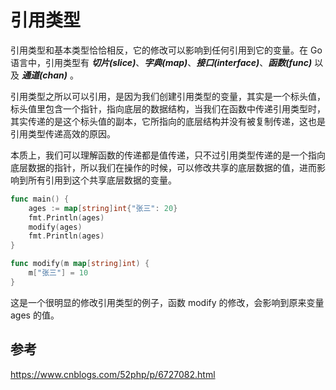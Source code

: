 # 引用类型
引用类型和基本类型恰恰相反，它的修改可以影响到任何引用到它的变量。在 Go 语言中，引用类型有 ***切片(slice)***、***字典(map)***、***接口(interface)***、***函数(func)*** 以及 ***通道(chan)*** 。

引用类型之所以可以引用，是因为我们创建引用类型的变量，其实是一个标头值，标头值里包含一个指针，指向底层的数据结构，当我们在函数中传递引用类型时，其实传递的是这个标头值的副本，它所指向的底层结构并没有被复制传递，这也是引用类型传递高效的原因。

本质上，我们可以理解函数的传递都是值传递，只不过引用类型传递的是一个指向底层数据的指针，所以我们在操作的时候，可以修改共享的底层数据的值，进而影响到所有引用到这个共享底层数据的变量。

```go
func main() {
	ages := map[string]int{"张三": 20}
	fmt.Println(ages)
	modify(ages)
	fmt.Println(ages)
}

func modify(m map[string]int) {
	m["张三"] = 10
}
```
这是一个很明显的修改引用类型的例子，函数 modify 的修改，会影响到原来变量 ages 的值。
## 参考
https://www.cnblogs.com/52php/p/6727082.html